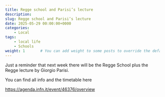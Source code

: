 ```yaml
---
title: Regge school and Parisi’s lecture
description: 
slug: Regge school and Parisi’s lecture
date: 2025-05-29 00:00:00+0000
categories:
    - Local
tags:
    - local life
    - Schools 
weight: 1       # You can add weight to some posts to override the default sorting (date descending)
---
```


Just a reminder that next week there will be the Regge School plus the Regge lecture by Giorgio Parisi.

You can find all info and the timetable here 

https://agenda.infn.it/event/46376/overview



